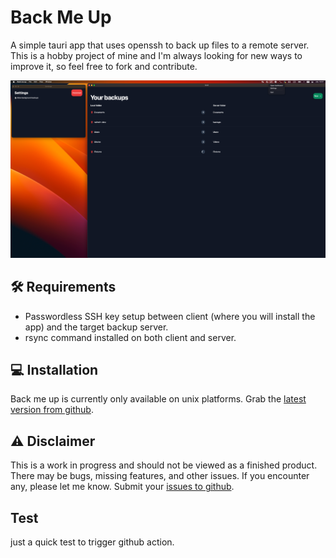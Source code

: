 # Back Me Up
A simple tauri app that uses openssh to back up files to a remote server. This is a hobby project of mine and I'm always looking for new ways to improve it, so feel free to fork and contribute.

![Example Image](./.github/samples/app_overview.png)

## 🛠️ Requirements

- Passwordless SSH key setup between client (where you will install the app) and the target backup server.
- rsync command installed on both client and server.

## 💻 Installation
Back me up is currently only available on unix platforms. Grab the [latest version from github](https://github.com/linulas/back-me-up/releases).

## ⚠️  Disclaimer
This is a work in progress and should not be viewed as a finished product. There may be bugs, missing features, and other issues. If you encounter any, please let me know. Submit your [issues to github](https://github.com/linulas/back-me-up/issues).

## Test
just a quick test to trigger github action.
